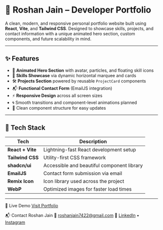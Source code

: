 # 🚀 Roshan Jain – Developer Portfolio

A clean, modern, and responsive personal portfolio website built using **React**, **Vite**, and **Tailwind CSS**. Designed to showcase skills, projects, and contact information with a unique animated hero section, custom components, and future scalability in mind.


---

## ✨ Features

- 🎨 **Animated Hero Section** with avatar, particles, and floating skill icons  
- 🧠 **Skills Showcase** via dynamic horizontal marquee and cards  
- 🛠️ **Projects Section** powered by reusable `ProjectCard` components  
- 📬 **Functional Contact Form** (EmailJS integration)  
- ⚡ **Responsive Design** across all screen sizes  
- 🌀 Smooth transitions and component-level animations planned  
- 📁 Clean component structure for easy updates  

---

## 🧱 Tech Stack

| Tech             | Description                                     |
|------------------|-------------------------------------------------|
| **React + Vite** | Lightning-fast React development setup          |
| **Tailwind CSS** | Utility-first CSS framework                     |
| **shadcn/ui**    | Accessible and beautiful component library      |
| **EmailJS**      | Contact form submission via email               |
| **Remix Icon**   | Icon library used across the project            |
| **WebP**         | Optimized images for faster load times          |

---


🔗 Live Demo [Visit Portfolio](https://roshanjain-portfolio.vercel.app/)

📬 Contact
Roshan Jain
📧 roshanjain7422@gmail.com 
🔗 [LinkedIn](https://www.linkedin.com/in/iamjustrosh/) • [Instagram](https://www.instagram.com/iamjustrosh/)


